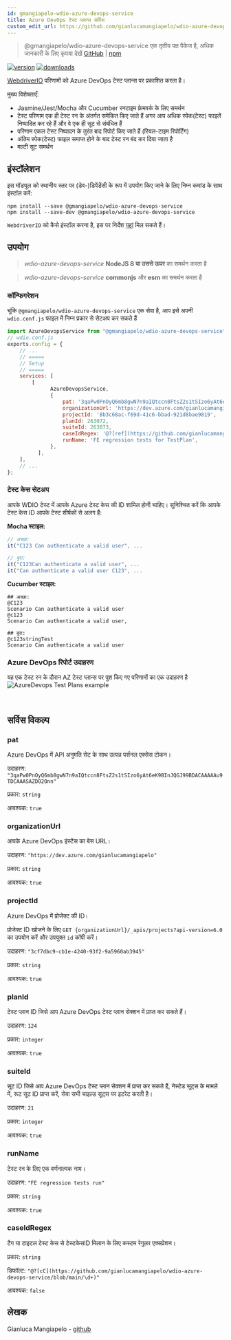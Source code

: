 ```yaml
---
id: gmangiapelo-wdio-azure-devops-service
title: Azure DevOps टेस्ट प्लान्स सर्विस
custom_edit_url: https://github.com/gianlucamangiapelo/wdio-azure-devops-service/edit/main/README.md
---
```



> @gmangiapelo/wdio-azure-devops-service एक तृतीय पक्ष पैकेज है, अधिक जानकारी के लिए कृपया देखें [GitHub](https://github.com/gianlucamangiapelo/wdio-azure-devops-service) | [npm](https://www.npmjs.com/package/@gmangiapelo/wdio-azure-devops-service)

[![version](https://img.shields.io/npm/v/@gmangiapelo/wdio-azure-devops-service.svg)](https://www.npmjs.com/package/@gmangiapelo/wdio-azure-devops-service)
[![downloads](https://img.shields.io/npm/dt/@gmangiapelo/wdio-azure-devops-service.svg)](https://www.npmjs.com/package/@gmangiapelo/wdio-azure-devops-service)

[WebdriverIO](https://webdriver.io/) परिणामों को Azure DevOps टेस्ट प्लान्स पर प्रकाशित करता है।

मुख्य विशेषताएँ:

* Jasmine/Jest/Mocha और Cucumber रनटाइम फ्रेमवर्क के लिए समर्थन
* टेस्ट परिणाम एक ही टेस्ट रन के अंतर्गत समेकित किए जाते हैं अगर आप अधिक स्पेक(टेस्ट) फाइलें निष्पादित कर रहे हैं और वे एक ही सूट से संबंधित हैं
* परिणाम एकल टेस्ट निष्पादन के तुरंत बाद रिपोर्ट किए जाते हैं (रियल-टाइम रिपोर्टिंग)
* अंतिम स्पेक(टेस्ट) फाइल समाप्त होने के बाद टेस्ट रन बंद कर दिया जाता है
* मल्टी सूट समर्थन


## इंस्टॉलेशन

इस मॉड्यूल को स्थानीय स्तर पर (डेव-)डिपेंडेंसी के रूप में उपयोग किए जाने के लिए निम्न कमांड के साथ इंस्टॉल करें:

```shell
npm install --save @gmangiapelo/wdio-azure-devops-service
npm install --save-dev @gmangiapelo/wdio-azure-devops-service
```

`WebdriverIO` को कैसे इंस्टॉल करना है, इस पर निर्देश [यहां](https://webdriver.io/docs/gettingstarted) मिल सकते हैं।

## उपयोग

> _wdio-azure-devops-service_ **NodeJS 8 या उससे ऊपर** का समर्थन करता है

> _wdio-azure-devops-service_ **commonjs** और **esm** का समर्थन करता है

### कॉन्फिगरेशन

चूंकि `@gmangiapelo/wdio-azure-devops-service` एक सेवा है, आप इसे अपनी `wdio.conf.js` फाइल में निम्न प्रकार से सेटअप कर सकते हैं

```js
import AzureDevopsService from "@gmangiapelo/wdio-azure-devops-service";
// wdio.conf.js
exports.config = {
    // ...
    // =====
    // Setup
    // =====
    services: [
        [
              AzureDevopsService,
              {
                  pat: '3qaPw0PnOyQ6mb8gwN7n9aIQtccn8FtsZ2s1tSIzo6yAt6eK9BInJQGJ99BDACAAAAAu9TDCAAASAZDO2Onn',
                  organizationUrl: 'https://dev.azure.com/gianlucamangiapelo',
                  projectId: '8b3c68ac-f69d-41c6-bbad-921d8bae9819',
                  planId: 263072,
                  suiteId: 263073,
                  caseIdRegex: '@?[ref](https://github.com/gianlucamangiapelo/wdio-azure-devops-service/blob/main/\\d+)',
                  runName: 'FE regression tests for TestPlan',
              },
          ],
    ],
    // ...
};
```

### टेस्ट केस सेटअप

आपके WDIO टेस्ट में आपके Azure टेस्ट केस की ID शामिल होनी चाहिए। सुनिश्चित करें कि आपके टेस्ट केस ID आपके टेस्ट शीर्षकों से अलग हैं:

**Mocha स्टाइल:**
```Javascript
// अच्छा:
it("C123 Can authenticate a valid user", ...

// बुरा:
it("C123Can authenticate a valid user", ...
it("Can authenticate a valid user C123", ...
```

**Cucumber स्टाइल:**
```Gherkin
## अच्छा:
@C123
Scenario Can authenticate a valid user
@c123
Scenario Can authenticate a valid user,

## बुरा:
@c123stringTest
Scenario Can authenticate a valid user
```

### Azure DevOps रिपोर्ट उदाहरण

यह एक टेस्ट रन के दौरान AZ टेस्ट प्लान्स पर पुश किए गए परिणामों का एक उदाहरण है
![AzureDevops Test Plans example](https://github.com/gianlucamangiapelo/wdio-azure-devops-service/blob/main/./img/AZ-DevOps-example.png)

<br />

## सर्विस विकल्प

### pat

Azure DevOps में API अनुमति सेट के साथ उत्पन्न पर्सनल एक्सेस टोकन।

उदाहरण: `"3qaPw0PnOyQ6mb8gwN7n9aIQtccn8FtsZ2s1tSIzo6yAt6eK9BInJQGJ99BDACAAAAAu9TDCAAASAZDO2Onn"`

प्रकार: `string`

आवश्यक: `true`

### organizationUrl

आपके Azure DevOps इंस्टेंस का बेस URL।

उदाहरण: `"https://dev.azure.com/gianlucamangiapelo"`

प्रकार: `string`

आवश्यक: `true`

### projectId

Azure DevOps में प्रोजेक्ट की ID।

प्रोजेक्ट ID खोजने के लिए `GET {organizationUrl}/_apis/projects?api-version=6.0` का उपयोग करें और उपयुक्त `id` कॉपी करें।

उदाहरण: `"3cf7dbc9-cb1e-4240-93f2-9a5960ab3945"`

प्रकार: `string`

आवश्यक: `true`

### planId

टेस्ट प्लान ID जिसे आप Azure DevOps टेस्ट प्लान सेक्शन में प्राप्त कर सकते हैं।

उदाहरण: `124`

प्रकार: `integer`

आवश्यक: `true`

### suiteId

सूट ID जिसे आप Azure DevOps टेस्ट प्लान सेक्शन में प्राप्त कर सकते हैं, नेस्टेड सूट्स के मामले में, रूट सूट ID प्राप्त करें, सेवा सभी चाइल्ड सूट्स पर इटरेट करती है।

उदाहरण: `21`

प्रकार: `integer`

आवश्यक: `true`

### runName

टेस्ट रन के लिए एक वर्णनात्मक नाम।

उदाहरण: `"FE regression tests run"`

प्रकार: `string`

आवश्यक: `true`

### caseIdRegex

टैग या टाइटल टेस्ट केस से टेस्टकेसID मिलान के लिए कस्टम रेगुलर एक्सप्रेशन।

प्रकार: `string`

डिफॉल्ट: `"@?[cC](https://github.com/gianlucamangiapelo/wdio-azure-devops-service/blob/main/\d+)"`

आवश्यक: `false`

## लेखक
Gianluca Mangiapelo - [github](https://github.com/gianlucamangiapelo)